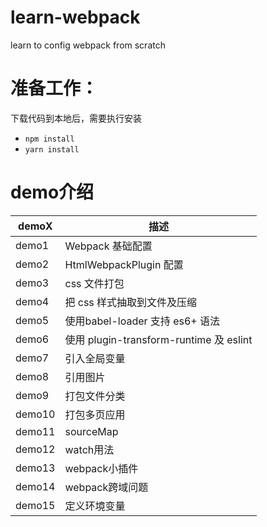 # learn-webpack
learn to config webpack from scratch

#  准备工作：
下载代码到本地后，需要执行安装
+ `npm install`
+ `yarn install`

# demo介绍
|demoX|描述|
|---|---|
|demo1|Webpack 基础配置|
|demo2|HtmlWebpackPlugin 配置|
|demo3|css 文件打包|
|demo4|把 css 样式抽取到文件及压缩|
|demo5|使用babel-loader 支持 es6+ 语法|
|demo6|使用 plugin-transform-runtime 及 eslint |
|demo7|引入全局变量|
|demo8|引用图片|
|demo9|打包文件分类|
|demo10|打包多页应用|
|demo11|sourceMap|
|demo12|watch用法|
|demo13|webpack小插件|
|demo14|webpack跨域问题|
|demo15|定义环境变量|